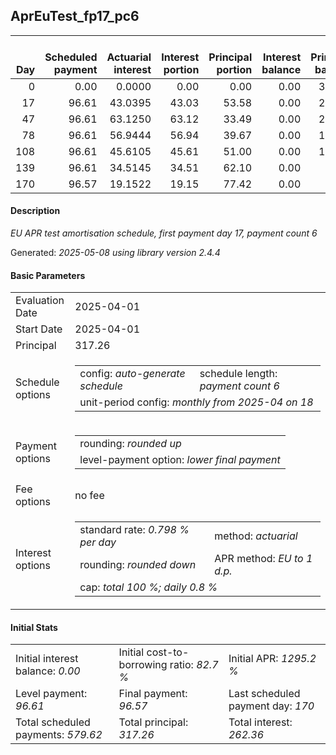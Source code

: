 <h2>AprEuTest_fp17_pc6</h2>
<table>
    <thead style="vertical-align: bottom;">
        <th style="text-align: right;">Day</th>
        <th style="text-align: right;">Scheduled payment</th>
        <th style="text-align: right;">Actuarial interest</th>
        <th style="text-align: right;">Interest portion</th>
        <th style="text-align: right;">Principal portion</th>
        <th style="text-align: right;">Interest balance</th>
        <th style="text-align: right;">Principal balance</th>
        <th style="text-align: right;">Total actuarial interest</th>
        <th style="text-align: right;">Total interest</th>
        <th style="text-align: right;">Total principal</th>
    </thead>
    <tr style="text-align: right;">
        <td class="ci00">0</td>
        <td class="ci01" style="white-space: nowrap;">0.00</td>
        <td class="ci02">0.0000</td>
        <td class="ci03">0.00</td>
        <td class="ci04">0.00</td>
        <td class="ci05">0.00</td>
        <td class="ci06">317.26</td>
        <td class="ci07">0.0000</td>
        <td class="ci08">0.00</td>
        <td class="ci09">0.00</td>
    </tr>
    <tr style="text-align: right;">
        <td class="ci00">17</td>
        <td class="ci01" style="white-space: nowrap;">96.61</td>
        <td class="ci02">43.0395</td>
        <td class="ci03">43.03</td>
        <td class="ci04">53.58</td>
        <td class="ci05">0.00</td>
        <td class="ci06">263.68</td>
        <td class="ci07">43.0395</td>
        <td class="ci08">43.03</td>
        <td class="ci09">53.58</td>
    </tr>
    <tr style="text-align: right;">
        <td class="ci00">47</td>
        <td class="ci01" style="white-space: nowrap;">96.61</td>
        <td class="ci02">63.1250</td>
        <td class="ci03">63.12</td>
        <td class="ci04">33.49</td>
        <td class="ci05">0.00</td>
        <td class="ci06">230.19</td>
        <td class="ci07">106.1645</td>
        <td class="ci08">106.15</td>
        <td class="ci09">87.07</td>
    </tr>
    <tr style="text-align: right;">
        <td class="ci00">78</td>
        <td class="ci01" style="white-space: nowrap;">96.61</td>
        <td class="ci02">56.9444</td>
        <td class="ci03">56.94</td>
        <td class="ci04">39.67</td>
        <td class="ci05">0.00</td>
        <td class="ci06">190.52</td>
        <td class="ci07">163.1089</td>
        <td class="ci08">163.09</td>
        <td class="ci09">126.74</td>
    </tr>
    <tr style="text-align: right;">
        <td class="ci00">108</td>
        <td class="ci01" style="white-space: nowrap;">96.61</td>
        <td class="ci02">45.6105</td>
        <td class="ci03">45.61</td>
        <td class="ci04">51.00</td>
        <td class="ci05">0.00</td>
        <td class="ci06">139.52</td>
        <td class="ci07">208.7194</td>
        <td class="ci08">208.70</td>
        <td class="ci09">177.74</td>
    </tr>
    <tr style="text-align: right;">
        <td class="ci00">139</td>
        <td class="ci01" style="white-space: nowrap;">96.61</td>
        <td class="ci02">34.5145</td>
        <td class="ci03">34.51</td>
        <td class="ci04">62.10</td>
        <td class="ci05">0.00</td>
        <td class="ci06">77.42</td>
        <td class="ci07">243.2338</td>
        <td class="ci08">243.21</td>
        <td class="ci09">239.84</td>
    </tr>
    <tr style="text-align: right;">
        <td class="ci00">170</td>
        <td class="ci01" style="white-space: nowrap;">96.57</td>
        <td class="ci02">19.1522</td>
        <td class="ci03">19.15</td>
        <td class="ci04">77.42</td>
        <td class="ci05">0.00</td>
        <td class="ci06">0.00</td>
        <td class="ci07">262.3860</td>
        <td class="ci08">262.36</td>
        <td class="ci09">317.26</td>
    </tr>
</table>
<h4>Description</h4>
<p><i>EU APR test amortisation schedule, first payment day 17, payment count 6</i></p>
<p>Generated: <i>2025-05-08 using library version 2.4.4</i></p>
<h4>Basic Parameters</h4>
<table>
    <tr>
        <td>Evaluation Date</td>
        <td>2025-04-01</td>
    </tr>
    <tr>
        <td>Start Date</td>
        <td>2025-04-01</td>
    </tr>
    <tr>
        <td>Principal</td>
        <td>317.26</td>
    </tr>
    <tr>
        <td>Schedule options</td>
        <td>
            <table>
                <tr>
                    <td>config: <i>auto-generate schedule</i></td>
                    <td>schedule length: <i><i>payment count</i> 6</i></td>
                </tr>
                <tr>
                    <td colspan="2" style="white-space: nowrap;">unit-period config: <i>monthly from 2025-04 on 18</i></td>
                </tr>
            </table>
        </td>
    </tr>
    <tr>
        <td>Payment options</td>
        <td>
            <table>
                <tr>
                    <td>rounding: <i>rounded up</i></td>
                </tr>
                <tr>
                    <td>level-payment option: <i>lower&nbsp;final&nbsp;payment</i></td>
                </tr>
            </table>
        </td>
    </tr>
    <tr>
        <td>Fee options</td>
        <td>no fee
        </td>
    </tr>
    <tr>
        <td>Interest options</td>
        <td>
            <table>
                <tr>
                    <td>standard rate: <i>0.798 % per day</i></td>
                    <td>method: <i>actuarial</i></td>
                </tr>
                <tr>
                    <td>rounding: <i>rounded down</i></td>
                    <td>APR method: <i>EU to 1 d.p.</i></td>
                </tr>
                <tr>
                    <td colspan="2">cap: <i>total 100 %; daily 0.8 %</td>
                </tr>
            </table>
        </td>
    </tr>
</table>
<h4>Initial Stats</h4>
<table>
    <tr>
        <td>Initial interest balance: <i>0.00</i></td>
        <td>Initial cost-to-borrowing ratio: <i>82.7 %</i></td>
        <td>Initial APR: <i>1295.2 %</i></td>
    </tr>
    <tr>
        <td>Level payment: <i>96.61</i></td>
        <td>Final payment: <i>96.57</i></td>
        <td>Last scheduled payment day: <i>170</i></td>
    </tr>
    <tr>
        <td>Total scheduled payments: <i>579.62</i></td>
        <td>Total principal: <i>317.26</i></td>
        <td>Total interest: <i>262.36</i></td>
    </tr>
</table>